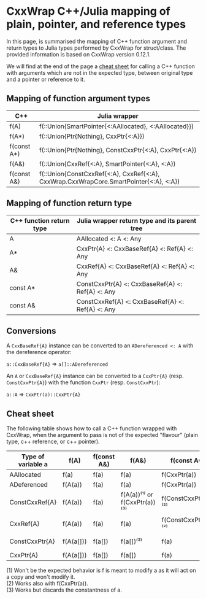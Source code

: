 # CxxWrap C++/Julia mapping of plain, pointer, and reference types

In this page, is summarised the mapping of C++ function argument and return types to Julia types performed by CxxWrap for struct/class. The provided information is based on CxxWrap version 0.12.1.

We will find at the end of the page a [cheat sheet](#Cheat_sheet) for calling a C++ function with arguments which are not in the expected type, between original type and a pointer or reference to it.

## Mapping of function argument types

| C++         | Julia wrapper                                                                         |
|-------------|---------------------------------------------------------------------------------------|
| f(A)        | f(::Union{SmartPointer{<:AAllocated}, <:AAllocated}})                                 |
| f(A*)       | f(::Union{Ptr{Nothing}, CxxPtr{<:A}})                                                 |
| f(const A*) | f(::Union{Ptr{Nothing}, ConstCxxPtr{<:A}, CxxPtr{<:A})                                |
| f(A&)       | f(::Union{CxxRef{<:A}, SmartPointer{<:A}, <:A})                                       |
| f(const A&) | f(::Union{ConstCxxRef{<:A}, CxxRef{<:A}, CxxWrap.CxxWrapCore.SmartPointer{<:A}, <:A}) |

## Mapping of function return type

| C++ function return type | Julia wrapper return type and its parent tree              |
|-----------------|--------------------------------------------------|
| A               | AAllocated <: A <: Any                           |
| A*              | CxxPtr{A} <: CxxBaseRef{A} <: Ref{A} <: Any      |
| A&              | CxxRef{A} <: CxxBaseRef{A} <: Ref{A} <: Any      |
| const A*        | ConstCxxPtr{A} <: CxxBaseRef{A} <: Ref{A} <: Any |
| const A&        | ConstCxxRef{A} <: CxxBaseRef{A} <: Ref{A} <: Any |

## Conversions

A `CxxBaseRef{A}` instance can be converted to an `ADereferenced <: A` with the dereference operator:

`a::CxxBaseRef{A}` ⇒ `a[]::ADereferenced`

An `A` or `CxxBaseRef{A}` instance can be converted to a `CxxPtr{A}` (resp. `ConstCxxPtr{A}`) with the function `CxxPtr` (resp. `ConstCxxPtr`):

`a::A` ⇒ `CxxPtr(a)::CxxPtr{A}`

## Cheat sheet <a name="Cheat_sheet"></a>

The following table shows how to call a C++ function wrapped with CxxWrap, when the argument to pass is not of the expected "flavour" (plain type, c++ reference, or c++ pointer).

| Type of variable a      | f(A)      | f(const A&) | f(A&)                         | f(const A*)          | f(A*)           |
|----------------|-----------|-------------|-------------------------------|----------------------|-----------------|
| AAllocated     | f(a)      | f(a)        | f(a)                          | f(CxxPtr(a))         | f(CxxPtr(a))    |
| ADeferenced    | f(A(a))   | f(a)        | f(a)                          | f(CxxPtr(a))         | f(CxxPtr(a))    |
| ConstCxxRef{A} | f(A(a))   | f(a)        | f(A(a))⁽¹⁾ or f(CxxPtr(a))⁽³⁾ | f(ConstCxxPtr(a))⁽²⁾ | f(CxxPtr(a))⁽³⁾ |
| CxxRef{A}      | f(A(a))   | f(a)        | f(a)                          | f(ConstCxxPtr(a))⁽²⁾ | f(CxxPtr(a))    |
| ConstCxxPtr{A} | f(A(a[])) | f(a[])      | f(a[])⁽³⁾                     | f(a)                 | f(CxxPtr(a))⁽³⁾ |
| CxxPtr{A}      | f(A(a[])) | f(a[])      | f(a[])                        | f(a)                 | f(a)            |


(1) Won't be the expected behavior is f is meant to modify a as it will act on a copy and won't modify it.  
(2) Works also with f(CxxPtr(a)).  
(3) Works but discards the constantness of a.
